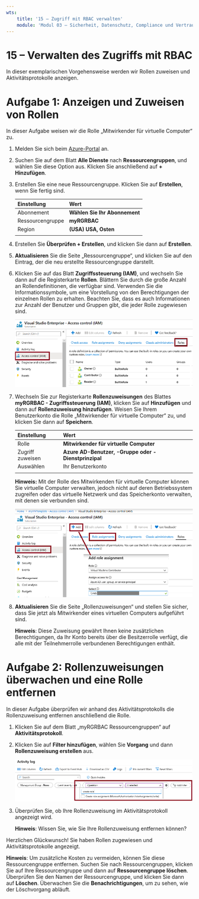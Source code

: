 ```yaml
---
wts:
    title: '15 – Zugriff mit RBAC verwalten'
    module: 'Modul 03 – Sicherheit, Datenschutz, Compliance und Vertrauen'
---
```

# 15 – Verwalten des Zugriffs mit RBAC

In dieser exemplarischen Vorgehensweise werden wir Rollen zuweisen und Aktivitätsprotokolle anzeigen. 

# Aufgabe 1: Anzeigen und Zuweisen von Rollen

In dieser Aufgabe weisen wir die Rolle „Mitwirkender für virtuelle Computer“ zu. 

1. Melden Sie sich beim [Azure-Portal](https://portal.azure.com) an.

2. Suchen Sie auf dem Blatt **Alle Dienste** nach **Ressourcengruppen**, und wählen Sie diese Option aus. Klicken Sie anschließend auf **+ Hinzufügen**.

3. Erstellen Sie eine neue Ressourcengruppe. Klicken Sie auf **Erstellen**, wenn Sie fertig sind. 

    | Einstellung | Wert |
    | -- | -- |
    | Abonnement | **Wählen Sie Ihr Abonnement** |
    | Ressourcengruppe | **myRGRBAC** |
    | Region | **(USA) USA, Osten** |
    | | |

4. Erstellen Sie **Überprüfen + Erstellen**, und klicken Sie dann auf **Erstellen**.

5. **Aktualisieren** Sie die Seite „Ressourcengruppe“, und klicken Sie auf den Eintrag, der die neu erstellte Ressourcengruppe darstellt.

6. Klicken Sie auf das Blatt **Zugriffssteuerung (IAM)**, und wechseln Sie dann auf die Registerkarte **Rollen**. Blättern Sie durch die große Anzahl an Rollendefinitionen, die verfügbar sind. Verwenden Sie die Informationssymbole, um eine Vorstellung von den Berechtigungen der einzelnen Rollen zu erhalten. Beachten Sie, dass es auch Informationen zur Anzahl der Benutzer und Gruppen gibt, die jeder Rolle zugewiesen sind.

    ![Screenshot des Blatts „IAM-Rollen“. Besitzer-, Mitwirkende- und Leserrollen werden angezeigt.](../images/1501.png)

7. Wechseln Sie zur Registerkarte **Rollenzuweisungen** des Blattes **myRGRBAC - Zugriffssteuerung (IAM)**, klicken Sie auf **Hinzufügen** und dann auf **Rollenzuweisung hinzufügen**. Weisen Sie Ihrem Benutzerkonto die Rolle „Mitwirkender für virtuelle Computer“ zu, und klicken Sie dann auf **Speichern**. 

    | Einstellung | Wert |
    | -- | -- |
    | Rolle | **Mitwirkender für virtuelle Computer** |
    | Zugriff zuweisen | **Azure AD-Benutzer, -Gruppe oder -Dienstprinzipal** |
    | Auswählen | Ihr Benutzerkonto |
    | | |

    **Hinweis:** Mit der Rolle des Mitwirkenden für virtuelle Computer können Sie virtuelle Computer verwalten, jedoch nicht auf deren Betriebssystem zugreifen oder das virtuelle Netzwerk und das Speicherkonto verwalten, mit denen sie verbunden sind.

    ![Screenshot der Seite „Rollenzuweisung hinzufügen“ mit den erforderlichen Informationen.](../images/1502.png)

8.  **Aktualisieren** Sie die Seite „Rollenzuweisungen“ und stellen Sie sicher, dass Sie jetzt als Mitwirkender eines virtuellen Computers aufgeführt sind. 

    **Hinweis**: Diese Zuweisung gewährt Ihnen keine zusätzlichen Berechtigungen, da Ihr Konto bereits über die Besitzerrolle verfügt, die alle mit der Teilnehmerrolle verbundenen Berechtigungen enthält.

# Aufgabe 2: Rollenzuweisungen überwachen und eine Rolle entfernen

In dieser Aufgabe überprüfen wir anhand des Aktivitätsprotokolls die Rollenzuweisung entfernen anschließend die Rolle. 

1. Klicken Sie auf dem Blatt „myRGRBAC Ressourcengruppen“ auf **Aktivitätsprotokoll**.

2. Klicken Sie auf **Filter hinzufügen**, wählen Sie **Vorgang** und dann **Rollenzuweisung erstellen** aus.

    ![Screenshot der Aktivitätsprotokollseite mit konfiguriertem Filter.](../images/1503.png)

3. Überprüfen Sie, ob Ihre Rollenzuweisung im Aktivitätsprotokoll angezeigt wird. 

    **Hinweis**: Wissen Sie, wie Sie Ihre Rollenzuweisung entfernen können?

Herzlichen Glückwunsch! Sie haben Rollen zugewiesen und Aktivitätsprotokolle angezeigt. 

**Hinweis**: Um zusätzliche Kosten zu vermeiden, können Sie diese Ressourcengruppe entfernen. Suchen Sie nach Ressourcengruppen, klicken Sie auf Ihre Ressourcengruppe und dann auf **Ressourcengruppe löschen**. Überprüfen Sie den Namen der Ressourcengruppe, und klicken Sie dann auf **Löschen**. Überwachen Sie die **Benachrichtigungen**, um zu sehen, wie der Löschvorgang abläuft.


